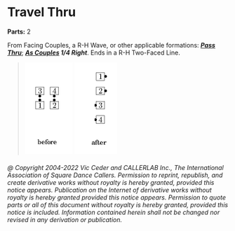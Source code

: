 
# Travel Thru
**Parts:** 2  

From Facing Couples, a R-H
Wave, or other applicable formations:
***[Pass Thru](../b1/pass_thru.md)***;
***[As Couples](../a1/as_couples.md) 1/4 Right***.
Ends in a R-H Two-Faced Line.

> 
> ![alt](travel_thru-1.png)
> ![alt](travel_thru-2.png)
> 

###### @ Copyright 2004-2022 Vic Ceder and CALLERLAB Inc., The International Association of Square Dance Callers. Permission to reprint, republish, and create derivative works without royalty is hereby granted, provided this notice appears. Publication on the Internet of derivative works without royalty is hereby granted provided this notice appears. Permission to quote parts or all of this document without royalty is hereby granted, provided this notice is included. Information contained herein shall not be changed nor revised in any derivation or publication.
